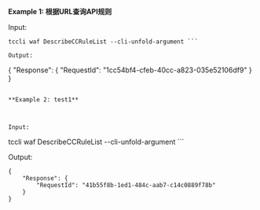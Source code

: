 **Example 1: 根据URL查询API规则**



Input: 

```
tccli waf DescribeCCRuleList --cli-unfold-argument ```

Output: 
```
{
    "Response": {
        "RequestId": "1cc54bf4-cfeb-40cc-a823-035e52106df9"
    }
}
```

**Example 2: test1**



Input: 

```
tccli waf DescribeCCRuleList --cli-unfold-argument ```

Output: 
```
{
    "Response": {
        "RequestId": "41b55f8b-1ed1-484c-aab7-c14c0889f78b"
    }
}
```

